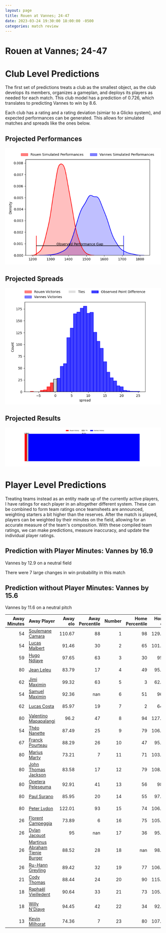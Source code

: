 ```yaml
---  
layout: page  
title: Rouen at Vannes; 24-47  
date: 2023-03-24 19:30:00 18:00:00 -0500  
categories: match review  
---
```

# Rouen at Vannes; 24-47

# Club Level Predictions


The first set of predictions treats a club as the smallest object, as the club develops its members, organizes a gameplan, and deploys its players as needed for each match. This club model has a prediction of 0.726, which translates to predicting Vannes to win by 8.6.

Each club has a rating and a rating deviation (simiar to a Glicko system), and expected performances can be generated. This allows for simulated matches and spreads like the ones below.
## Projected Performances


![Projected Performances](plots/performances_2023-03-24-Vannes-Rouen.png)
## Projected Spreads


![Projected Spreads](plots/spreads_2023-03-24-Vannes-Rouen.png)
## Projected Results


![Projected Results](plots/resultbar_2023-03-24-Vannes-Rouen.png)
# Player Level Predictions


Treating teams instead as an entity made up of the currently active players, I have ratings for each player in an altogether different system. These can be combined to form team ratings once teamsheets are announced, weighting starters a bit higher than the reserves. After the match is played, players can be weighted by their minutes on the field, allowing for an accurate measure of the team's composition. With these compiled team ratings, we can make predictions, measure inaccuracy, and update the individual player ratings.
## Prediction with Player Minutes: Vannes by 16.9


Vannes by 12.9 on a neutral field

There were 7 large changes in win probability in this match
## Prediction without Player Minutes: Vannes by 15.6


Vannes by 11.6 on a neutral pitch



|   Away Minutes | Away Player                                                                               |   Away elo |   Away Percentile |   Number |   Home Percentile |   Home elo | Home Player                                                               |   Home Minutes |
|---------------:|:------------------------------------------------------------------------------------------|-----------:|------------------:|---------:|------------------:|-----------:|:--------------------------------------------------------------------------|---------------:|
|             54 | [Soulemane Camara](..//playerfiles//SoulemaneCamara_cleaned.md)                           |     110.67 |                88 |        1 |                98 |     129.04 | [Andy Bordelai](..//playerfiles//AndyBordelai_cleaned.md)                 |             58 |
|             54 | [Lucas Malbert](..//playerfiles//LucasMalbert_cleaned.md)                                 |      91.46 |                30 |        2 |                65 |     101.76 | [Cyril Blanchard](..//playerfiles//CyrilBlanchard_cleaned.md)             |             50 |
|             59 | [Hugo Ndiaye](..//playerfiles//HugoNdiaye_cleaned.md)                                     |      97.65 |                63 |        3 |                30 |      95.6  | [Phil Kite](..//playerfiles//PhilKite_cleaned.md)                         |             50 |
|             80 | [Jean Leleu](..//playerfiles//JeanLeleu_cleaned.md)                                       |      83.79 |                17 |        4 |                49 |      95.58 | [Éric Marks](..//playerfiles//ÉricMarks_cleaned.md)                       |             80 |
|             62 | [Jimi Maximin](..//playerfiles//JimiMaximin_cleaned.md)                                   |      99.32 |                63 |        5 |                 3 |      62.53 | [Myles Edwards](..//playerfiles//MylesEdwards_cleaned.md)                 |             28 |
|             54 | [Samuel Maximin](..//playerfiles//SamuelMaximin_cleaned.md)                               |      92.36 |               nan |        6 |                51 |      96.1  | [Karl Chateau](..//playerfiles//KarlChateau_cleaned.md)                   |             80 |
|             62 | [Lucas Costa](..//playerfiles//LucasCosta_cleaned.md)                                     |      85.97 |                19 |        7 |                 2 |      64.4  | [Gregoire Bazin](..//playerfiles//GregoireBazin_cleaned.md)               |             80 |
|             80 | [Valentino Mapapalangi](..//playerfiles//ValentinoMapapalangi_cleaned.md)                 |      96.2  |                47 |        8 |                94 |     127.08 | [Léon Boulier](..//playerfiles//LéonBoulier_cleaned.md)                   |             50 |
|             54 | [Théo Nanette](..//playerfiles//ThéoNanette_cleaned.md)                                   |      87.49 |                25 |        9 |                79 |     106.05 | [Michael Ruru](..//playerfiles//MichaelRuru_cleaned.md)                   |             54 |
|             67 | [Franck Pourteau](..//playerfiles//FranckPourteau_cleaned.md)                             |      88.29 |                26 |       10 |                47 |      95.72 | [Jean Chezeau](..//playerfiles//JeanChezeau_cleaned.md)                   |             54 |
|             80 | [Marius Marty](..//playerfiles//MariusMarty_cleaned.md)                                   |      73.21 |                 7 |       11 |                71 |     103.53 | [Romaric Camou](..//playerfiles//RomaricCamou_cleaned.md)                 |             62 |
|             80 | [John Thomas Jackson](..//playerfiles//JohnThomasJackson_cleaned.md)                      |      83.58 |                17 |       12 |                79 |     108.43 | [Andres Vilaseca](..//playerfiles//AndresVilaseca_cleaned.md)             |             80 |
|             80 | [Opetera Peleseuma](..//playerfiles//OpeteraPeleseuma_cleaned.md)                         |      92.91 |                41 |       13 |                56 |      98.5  | [Sacha Valleau](..//playerfiles//SachaValleau_cleaned.md)                 |             80 |
|             80 | [Paul Surano](..//playerfiles//PaulSurano_cleaned.md)                                     |      85.95 |                20 |       14 |                55 |      97.53 | [Théo Bastardie](..//playerfiles//ThéoBastardie_cleaned.md)               |             80 |
|             80 | [Peter Lydon](..//playerfiles//PeterLydon_cleaned.md)                                     |     122.01 |                93 |       15 |                74 |     106.62 | [Gwenaël Duplenne](..//playerfiles//GwenaëlDuplenne_cleaned.md)           |             80 |
|             26 | [Florent Campeggia](..//playerfiles//FlorentCampeggia_cleaned.md)                         |      73.89 |                 6 |       16 |                75 |     105.01 | [Edoardo Iachizzi](..//playerfiles//EdoardoIachizzi_cleaned.md)           |             52 |
|             26 | [Dylan Jacquot](..//playerfiles//DylanJacquot_cleaned.md)                                 |      95    |               nan |       17 |                36 |      95.31 | [Théo Beziat](..//playerfiles//ThéoBeziat_cleaned.md)                     |             30 |
|             26 | [Martinus Abraham Tienie Burger](..//playerfiles//MartinusAbrahamTienieBurger_cleaned.md) |      88.52 |                28 |       18 |               nan |      98.52 | [John Afoa](..//playerfiles//JohnAfoa_cleaned.md)                         |             30 |
|             26 | [Ru-Hann Greyling](..//playerfiles//Ru-HannGreyling_cleaned.md)                           |      89.42 |                32 |       19 |                77 |     106.86 | [Francisco Gorrisen](..//playerfiles//FranciscoGorrisen_cleaned.md)       |             30 |
|             21 | [Cody Thomas](..//playerfiles//CodyThomas_cleaned.md)                                     |      88.44 |                24 |       20 |                90 |     115.18 | [Erwan Nicolas](..//playerfiles//ErwanNicolas_cleaned.md)                 |             26 |
|             18 | [Raphaël Vieilledent](..//playerfiles//RaphaëlVieilledent_cleaned.md)                     |      90.64 |                33 |       21 |                73 |     105.01 | [Maxime Lafage](..//playerfiles//MaximeLafage_cleaned.md)                 |             26 |
|             18 | [Willy N'Diaye](..//playerfiles//WillyN'Diaye_cleaned.md)                                 |      94.45 |                42 |       22 |                34 |      92.06 | [Charles-Henri Berguet](..//playerfiles//Charles-HenriBerguet_cleaned.md) |             22 |
|             13 | [Kevin Milhorat](..//playerfiles//KevinMilhorat_cleaned.md)                               |      74.36 |                 7 |       23 |                80 |     107.87 | [Nathanael Hulleu](..//playerfiles//NathanaelHulleu_cleaned.md)           |             18 |

